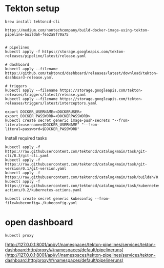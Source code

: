 # Tekton setup

```
brew install tektoncd-cli

https://medium.com/nontechcompany/build-docker-image-using-tekton-pipeline-buildah-fe62a8f70a75


# pipelines
kubectl apply -f https://storage.googleapis.com/tekton-releases/pipeline/latest/release.yaml

# dashboard
kubectl apply --filename https://github.com/tektoncd/dashboard/releases/latest/download/tekton-dashboard-release.yaml

# triggers
kubectl apply --filename https://storage.googleapis.com/tekton-releases/triggers/latest/release.yaml
kubectl apply --filename https://storage.googleapis.com/tekton-releases/triggers/latest/interceptors.yaml
```

```
export DOCKER_USERNAME=<DOCKERUSER>
export DOCKER_PASSWORD=<DOCKERPASSWORD>
kubectl create secret generic image-push-secrets "--from-literal=username=$DOCKER_USERNAME" "--from-literal=password=$DOCKER_PASSWORD"

```

Install required tasks

```
kubectl apply -f https://raw.githubusercontent.com/tektoncd/catalog/main/task/git-cli/0.3/git-cli.yaml
kubectl apply -f https://raw.githubusercontent.com/tektoncd/catalog/main/task/git-version/0.1/git-version.yaml
kubectl apply -f https://raw.githubusercontent.com/tektoncd/catalog/main/task/buildah/0.2/buildah.yaml
kubectl apply -f https://raw.githubusercontent.com/tektoncd/catalog/main/task/kubernetes-actions/0.2/kubernetes-actions.yaml

```


```
kubectl create secret generic kubeconfig --from-file=kubeconfig=./kubeconfig.yaml

```

# open dashboard

```
kubectl proxy 

```

[http://127.0.0.1:8001/api/v1/namespaces/tekton-pipelines/services/tekton-dashboard:http/proxy/#/namespaces/default/pipelineruns](http://127.0.0.1:8001/api/v1/namespaces/tekton-pipelines/services/tekton-dashboard:http/proxy/#/namespaces/default/pipelineruns)